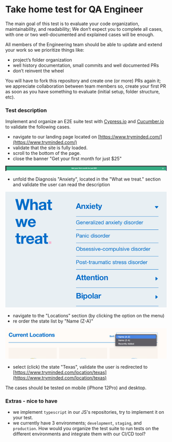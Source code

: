 # Take home test for QA Engineer

The main goal of this test is to evaluate your code organization, maintainability, and readability; We don’t expect you to complete all cases, with one or two well-documented and explained cases will be enough.

All members of the Engineering team should be able to update and extend your work so we prioritize things like:

- project’s folder organization
- well history documentation, small commits and well documented PRs
- don’t reinvent the wheel

You will have to fork this repository and create one (or more) PRs again it; we appreciate collaboration between team members so, create your first PR as soon as you have something to evaluate (initial setup, folder structure, etc).

### Test description

Implement and organize an E2E suite test with [Cypress.io](http://cypress.io/) and [Cucumber.io](https://cucumber.io/) to validate the following cases.

- navigate to our landing page located on [https://www.tryminded.com/](https://www.tryminded.com/)
- validate that the site is fully loaded.
- scroll to the bottom of the page.
- close the banner "Get your first month for just $25"

![](/assets/25-banner.png)

- unfold the Diagnosis "Anxiety", located in the "What we treat." section and validate the user can read the description

![](/assets/treatment.png)

- navigate to the "Locations" section (by clicking the option on the menu)
- re order the state list by "Name (Z-A)"

![](assets/locations.png)

- select (click) the state "Texas", validate the user is redirected to [https://www.tryminded.com/location/texas](https://www.tryminded.com/location/texas)

The cases should be tested on mobile (iPhone 12Pro) and desktop.

### Extras - nice to have

- we implement `typescript` in our JS's repositories, try to implement it on your test.
- we currently have 3 environments; `development`, `staging`, and `production`. How would you organize the test suite to run tests on the different environments and integrate them with our CI/CD tool?
